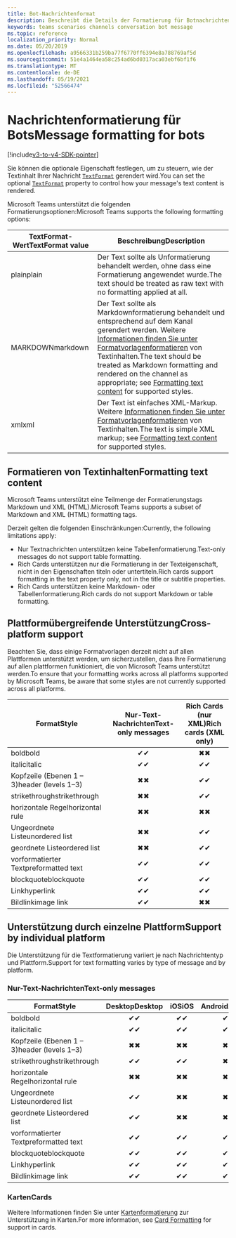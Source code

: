 ```yaml
---
title: Bot-Nachrichtenformat
description: Beschreibt die Details der Formatierung für Botnachrichten
keywords: teams scenarios channels conversation bot message
ms.topic: reference
localization_priority: Normal
ms.date: 05/20/2019
ms.openlocfilehash: a9566331b259ba77f6770ff6394e8a788769af5d
ms.sourcegitcommit: 51e4a1464ea58c254ad6bd0317aca03ebf6bf1f6
ms.translationtype: MT
ms.contentlocale: de-DE
ms.lasthandoff: 05/19/2021
ms.locfileid: "52566474"
---
```

# <a name="message-formatting-for-bots"></a><span data-ttu-id="8a1c0-104">Nachrichtenformatierung für Bots</span><span class="sxs-lookup"><span data-stu-id="8a1c0-104">Message formatting for bots</span></span>

[!include[v3-to-v4-SDK-pointer](~/includes/v3-to-v4-pointer-bots.md)]

<span data-ttu-id="8a1c0-105">Sie können die optionale Eigenschaft festlegen, um zu steuern, wie der Textinhalt Ihrer Nachricht [`TextFormat`](/bot-framework/dotnet/bot-builder-dotnet-create-messages#customizing-a-message) gerendert wird.</span><span class="sxs-lookup"><span data-stu-id="8a1c0-105">You can set the optional [`TextFormat`](/bot-framework/dotnet/bot-builder-dotnet-create-messages#customizing-a-message) property to control how your message's text content is rendered.</span></span>

<span data-ttu-id="8a1c0-106">Microsoft Teams unterstützt die folgenden Formatierungsoptionen:</span><span class="sxs-lookup"><span data-stu-id="8a1c0-106">Microsoft Teams supports the following formatting options:</span></span>

| <span data-ttu-id="8a1c0-107">TextFormat-Wert</span><span class="sxs-lookup"><span data-stu-id="8a1c0-107">TextFormat value</span></span> | <span data-ttu-id="8a1c0-108">Beschreibung</span><span class="sxs-lookup"><span data-stu-id="8a1c0-108">Description</span></span> |
| --- | --- |
| <span data-ttu-id="8a1c0-109">plain</span><span class="sxs-lookup"><span data-stu-id="8a1c0-109">plain</span></span> | <span data-ttu-id="8a1c0-110">Der Text sollte als Unformatierung behandelt werden, ohne dass eine Formatierung angewendet wurde.</span><span class="sxs-lookup"><span data-stu-id="8a1c0-110">The text should be treated as raw text with no formatting applied at all.</span></span> |
| <span data-ttu-id="8a1c0-111">MARKDOWN</span><span class="sxs-lookup"><span data-stu-id="8a1c0-111">markdown</span></span> | <span data-ttu-id="8a1c0-112">Der Text sollte als Markdownformatierung behandelt und entsprechend auf dem Kanal gerendert werden. Weitere [Informationen finden Sie unter Formatvorlagenformatieren](#formatting-text-content) von Textinhalten.</span><span class="sxs-lookup"><span data-stu-id="8a1c0-112">The text should be treated as Markdown formatting and rendered on the channel as appropriate; see [Formatting text content](#formatting-text-content) for supported styles.</span></span> |
| <span data-ttu-id="8a1c0-113">xml</span><span class="sxs-lookup"><span data-stu-id="8a1c0-113">xml</span></span> | <span data-ttu-id="8a1c0-114">Der Text ist einfaches XML-Markup. Weitere [Informationen finden Sie unter Formatvorlagenformatieren](#formatting-text-content) von Textinhalten.</span><span class="sxs-lookup"><span data-stu-id="8a1c0-114">The text is simple XML markup; see [Formatting text content](#formatting-text-content) for supported styles.</span></span> |

## <a name="formatting-text-content"></a><span data-ttu-id="8a1c0-115">Formatieren von Textinhalten</span><span class="sxs-lookup"><span data-stu-id="8a1c0-115">Formatting text content</span></span>

<span data-ttu-id="8a1c0-116">Microsoft Teams unterstützt eine Teilmenge der Formatierungstags Markdown und XML (HTML).</span><span class="sxs-lookup"><span data-stu-id="8a1c0-116">Microsoft Teams supports a subset of Markdown and XML (HTML) formatting tags.</span></span>

<span data-ttu-id="8a1c0-117">Derzeit gelten die folgenden Einschränkungen:</span><span class="sxs-lookup"><span data-stu-id="8a1c0-117">Currently, the following limitations apply:</span></span>

* <span data-ttu-id="8a1c0-118">Nur Textnachrichten unterstützen keine Tabellenformatierung.</span><span class="sxs-lookup"><span data-stu-id="8a1c0-118">Text-only messages do not support table formatting.</span></span>
* <span data-ttu-id="8a1c0-119">Rich Cards unterstützen nur die Formatierung in der Texteigenschaft, nicht in den Eigenschaften titeln oder untertiteln.</span><span class="sxs-lookup"><span data-stu-id="8a1c0-119">Rich cards support formatting in the text property only, not in the title or subtitle properties.</span></span>
* <span data-ttu-id="8a1c0-120">Rich Cards unterstützen keine Markdown- oder Tabellenformatierung.</span><span class="sxs-lookup"><span data-stu-id="8a1c0-120">Rich cards do not support Markdown or table formatting.</span></span>

## <a name="cross-platform-support"></a><span data-ttu-id="8a1c0-121">Plattformübergreifende Unterstützung</span><span class="sxs-lookup"><span data-stu-id="8a1c0-121">Cross-platform support</span></span>

<span data-ttu-id="8a1c0-122">Beachten Sie, dass einige Formatvorlagen derzeit nicht auf allen Plattformen unterstützt werden, um sicherzustellen, dass Ihre Formatierung auf allen plattformen funktioniert, die von Microsoft Teams unterstützt werden.</span><span class="sxs-lookup"><span data-stu-id="8a1c0-122">To ensure that your formatting works across all platforms supported by Microsoft Teams, be aware that some styles are not currently supported across all platforms.</span></span>

| <span data-ttu-id="8a1c0-123">Format</span><span class="sxs-lookup"><span data-stu-id="8a1c0-123">Style</span></span>                     | <span data-ttu-id="8a1c0-124">Nur-Text-Nachrichten</span><span class="sxs-lookup"><span data-stu-id="8a1c0-124">Text-only messages</span></span> | <span data-ttu-id="8a1c0-125">Rich Cards (nur XML)</span><span class="sxs-lookup"><span data-stu-id="8a1c0-125">Rich cards (XML only)</span></span> |
| ---                       | :---: | :---: |
| <span data-ttu-id="8a1c0-126">bold</span><span class="sxs-lookup"><span data-stu-id="8a1c0-126">bold</span></span>                      | <span data-ttu-id="8a1c0-127">✔</span><span class="sxs-lookup"><span data-stu-id="8a1c0-127">✔</span></span> | <span data-ttu-id="8a1c0-128">✖</span><span class="sxs-lookup"><span data-stu-id="8a1c0-128">✖</span></span> |
| <span data-ttu-id="8a1c0-129">italic</span><span class="sxs-lookup"><span data-stu-id="8a1c0-129">italic</span></span>                    | <span data-ttu-id="8a1c0-130">✔</span><span class="sxs-lookup"><span data-stu-id="8a1c0-130">✔</span></span> | <span data-ttu-id="8a1c0-131">✔</span><span class="sxs-lookup"><span data-stu-id="8a1c0-131">✔</span></span> |
| <span data-ttu-id="8a1c0-132">Kopfzeile (Ebenen 1 &ndash; 3)</span><span class="sxs-lookup"><span data-stu-id="8a1c0-132">header (levels 1&ndash;3)</span></span> | <span data-ttu-id="8a1c0-133">✖</span><span class="sxs-lookup"><span data-stu-id="8a1c0-133">✖</span></span> | <span data-ttu-id="8a1c0-134">✔</span><span class="sxs-lookup"><span data-stu-id="8a1c0-134">✔</span></span> |
| <span data-ttu-id="8a1c0-135">strikethrough</span><span class="sxs-lookup"><span data-stu-id="8a1c0-135">strikethrough</span></span>             | <span data-ttu-id="8a1c0-136">✖</span><span class="sxs-lookup"><span data-stu-id="8a1c0-136">✖</span></span> | <span data-ttu-id="8a1c0-137">✔</span><span class="sxs-lookup"><span data-stu-id="8a1c0-137">✔</span></span> |
| <span data-ttu-id="8a1c0-138">horizontale Regel</span><span class="sxs-lookup"><span data-stu-id="8a1c0-138">horizontal rule</span></span>           | <span data-ttu-id="8a1c0-139">✖</span><span class="sxs-lookup"><span data-stu-id="8a1c0-139">✖</span></span> | <span data-ttu-id="8a1c0-140">✖</span><span class="sxs-lookup"><span data-stu-id="8a1c0-140">✖</span></span> |
| <span data-ttu-id="8a1c0-141">Ungeordnete Liste</span><span class="sxs-lookup"><span data-stu-id="8a1c0-141">unordered list</span></span>            | <span data-ttu-id="8a1c0-142">✖</span><span class="sxs-lookup"><span data-stu-id="8a1c0-142">✖</span></span> | <span data-ttu-id="8a1c0-143">✔</span><span class="sxs-lookup"><span data-stu-id="8a1c0-143">✔</span></span> |
| <span data-ttu-id="8a1c0-144">geordnete Liste</span><span class="sxs-lookup"><span data-stu-id="8a1c0-144">ordered list</span></span>              | <span data-ttu-id="8a1c0-145">✖</span><span class="sxs-lookup"><span data-stu-id="8a1c0-145">✖</span></span> | <span data-ttu-id="8a1c0-146">✔</span><span class="sxs-lookup"><span data-stu-id="8a1c0-146">✔</span></span> |
| <span data-ttu-id="8a1c0-147">vorformatierter Text</span><span class="sxs-lookup"><span data-stu-id="8a1c0-147">preformatted text</span></span>         | <span data-ttu-id="8a1c0-148">✔</span><span class="sxs-lookup"><span data-stu-id="8a1c0-148">✔</span></span> | <span data-ttu-id="8a1c0-149">✔</span><span class="sxs-lookup"><span data-stu-id="8a1c0-149">✔</span></span> |
| <span data-ttu-id="8a1c0-150">blockquote</span><span class="sxs-lookup"><span data-stu-id="8a1c0-150">blockquote</span></span>                | <span data-ttu-id="8a1c0-151">✔</span><span class="sxs-lookup"><span data-stu-id="8a1c0-151">✔</span></span> | <span data-ttu-id="8a1c0-152">✔</span><span class="sxs-lookup"><span data-stu-id="8a1c0-152">✔</span></span> |
| <span data-ttu-id="8a1c0-153">Link</span><span class="sxs-lookup"><span data-stu-id="8a1c0-153">hyperlink</span></span>                 | <span data-ttu-id="8a1c0-154">✔</span><span class="sxs-lookup"><span data-stu-id="8a1c0-154">✔</span></span> | <span data-ttu-id="8a1c0-155">✔</span><span class="sxs-lookup"><span data-stu-id="8a1c0-155">✔</span></span> |
| <span data-ttu-id="8a1c0-156">Bildlink</span><span class="sxs-lookup"><span data-stu-id="8a1c0-156">image link</span></span>                | <span data-ttu-id="8a1c0-157">✔</span><span class="sxs-lookup"><span data-stu-id="8a1c0-157">✔</span></span> | <span data-ttu-id="8a1c0-158">✖</span><span class="sxs-lookup"><span data-stu-id="8a1c0-158">✖</span></span> |

## <a name="support-by-individual-platform"></a><span data-ttu-id="8a1c0-159">Unterstützung durch einzelne Plattform</span><span class="sxs-lookup"><span data-stu-id="8a1c0-159">Support by individual platform</span></span>

<span data-ttu-id="8a1c0-160">Die Unterstützung für die Textformatierung variiert je nach Nachrichtentyp und Plattform.</span><span class="sxs-lookup"><span data-stu-id="8a1c0-160">Support for text formatting varies by type of message and by platform.</span></span>

### <a name="text-only-messages"></a><span data-ttu-id="8a1c0-161">Nur-Text-Nachrichten</span><span class="sxs-lookup"><span data-stu-id="8a1c0-161">Text-only messages</span></span>

| <span data-ttu-id="8a1c0-162">Format</span><span class="sxs-lookup"><span data-stu-id="8a1c0-162">Style</span></span>                     | <span data-ttu-id="8a1c0-163">Desktop</span><span class="sxs-lookup"><span data-stu-id="8a1c0-163">Desktop</span></span> | <span data-ttu-id="8a1c0-164">iOS</span><span class="sxs-lookup"><span data-stu-id="8a1c0-164">iOS</span></span> | <span data-ttu-id="8a1c0-165">Android</span><span class="sxs-lookup"><span data-stu-id="8a1c0-165">Android</span></span> |
| ---                       | :---: | :---: | :---: |
| <span data-ttu-id="8a1c0-166">bold</span><span class="sxs-lookup"><span data-stu-id="8a1c0-166">bold</span></span>                      | <span data-ttu-id="8a1c0-167">✔</span><span class="sxs-lookup"><span data-stu-id="8a1c0-167">✔</span></span> | <span data-ttu-id="8a1c0-168">✔</span><span class="sxs-lookup"><span data-stu-id="8a1c0-168">✔</span></span> | <span data-ttu-id="8a1c0-169">✔</span><span class="sxs-lookup"><span data-stu-id="8a1c0-169">✔</span></span> |
| <span data-ttu-id="8a1c0-170">italic</span><span class="sxs-lookup"><span data-stu-id="8a1c0-170">italic</span></span>                    | <span data-ttu-id="8a1c0-171">✔</span><span class="sxs-lookup"><span data-stu-id="8a1c0-171">✔</span></span> | <span data-ttu-id="8a1c0-172">✔</span><span class="sxs-lookup"><span data-stu-id="8a1c0-172">✔</span></span> | <span data-ttu-id="8a1c0-173">✔</span><span class="sxs-lookup"><span data-stu-id="8a1c0-173">✔</span></span> |
| <span data-ttu-id="8a1c0-174">Kopfzeile (Ebenen 1 &ndash; 3)</span><span class="sxs-lookup"><span data-stu-id="8a1c0-174">header (levels 1&ndash;3)</span></span> | <span data-ttu-id="8a1c0-175">✖</span><span class="sxs-lookup"><span data-stu-id="8a1c0-175">✖</span></span> | <span data-ttu-id="8a1c0-176">✖</span><span class="sxs-lookup"><span data-stu-id="8a1c0-176">✖</span></span> | <span data-ttu-id="8a1c0-177">✖</span><span class="sxs-lookup"><span data-stu-id="8a1c0-177">✖</span></span> |
| <span data-ttu-id="8a1c0-178">strikethrough</span><span class="sxs-lookup"><span data-stu-id="8a1c0-178">strikethrough</span></span>             | <span data-ttu-id="8a1c0-179">✔</span><span class="sxs-lookup"><span data-stu-id="8a1c0-179">✔</span></span> | <span data-ttu-id="8a1c0-180">✔</span><span class="sxs-lookup"><span data-stu-id="8a1c0-180">✔</span></span> | <span data-ttu-id="8a1c0-181">✖</span><span class="sxs-lookup"><span data-stu-id="8a1c0-181">✖</span></span> |
| <span data-ttu-id="8a1c0-182">horizontale Regel</span><span class="sxs-lookup"><span data-stu-id="8a1c0-182">horizontal rule</span></span>           | <span data-ttu-id="8a1c0-183">✖</span><span class="sxs-lookup"><span data-stu-id="8a1c0-183">✖</span></span> | <span data-ttu-id="8a1c0-184">✖</span><span class="sxs-lookup"><span data-stu-id="8a1c0-184">✖</span></span> | <span data-ttu-id="8a1c0-185">✖</span><span class="sxs-lookup"><span data-stu-id="8a1c0-185">✖</span></span> |
| <span data-ttu-id="8a1c0-186">Ungeordnete Liste</span><span class="sxs-lookup"><span data-stu-id="8a1c0-186">unordered list</span></span>            | <span data-ttu-id="8a1c0-187">✔</span><span class="sxs-lookup"><span data-stu-id="8a1c0-187">✔</span></span> | <span data-ttu-id="8a1c0-188">✖</span><span class="sxs-lookup"><span data-stu-id="8a1c0-188">✖</span></span> | <span data-ttu-id="8a1c0-189">✖</span><span class="sxs-lookup"><span data-stu-id="8a1c0-189">✖</span></span> |
| <span data-ttu-id="8a1c0-190">geordnete Liste</span><span class="sxs-lookup"><span data-stu-id="8a1c0-190">ordered list</span></span>              | <span data-ttu-id="8a1c0-191">✔</span><span class="sxs-lookup"><span data-stu-id="8a1c0-191">✔</span></span> | <span data-ttu-id="8a1c0-192">✖</span><span class="sxs-lookup"><span data-stu-id="8a1c0-192">✖</span></span> | <span data-ttu-id="8a1c0-193">✖</span><span class="sxs-lookup"><span data-stu-id="8a1c0-193">✖</span></span> |
| <span data-ttu-id="8a1c0-194">vorformatierter Text</span><span class="sxs-lookup"><span data-stu-id="8a1c0-194">preformatted text</span></span>         | <span data-ttu-id="8a1c0-195">✔</span><span class="sxs-lookup"><span data-stu-id="8a1c0-195">✔</span></span> | <span data-ttu-id="8a1c0-196">✔</span><span class="sxs-lookup"><span data-stu-id="8a1c0-196">✔</span></span> | <span data-ttu-id="8a1c0-197">✔</span><span class="sxs-lookup"><span data-stu-id="8a1c0-197">✔</span></span> |
| <span data-ttu-id="8a1c0-198">blockquote</span><span class="sxs-lookup"><span data-stu-id="8a1c0-198">blockquote</span></span>                | <span data-ttu-id="8a1c0-199">✔</span><span class="sxs-lookup"><span data-stu-id="8a1c0-199">✔</span></span> | <span data-ttu-id="8a1c0-200">✔</span><span class="sxs-lookup"><span data-stu-id="8a1c0-200">✔</span></span> | <span data-ttu-id="8a1c0-201">✔</span><span class="sxs-lookup"><span data-stu-id="8a1c0-201">✔</span></span> |
| <span data-ttu-id="8a1c0-202">Link</span><span class="sxs-lookup"><span data-stu-id="8a1c0-202">hyperlink</span></span>                 | <span data-ttu-id="8a1c0-203">✔</span><span class="sxs-lookup"><span data-stu-id="8a1c0-203">✔</span></span> | <span data-ttu-id="8a1c0-204">✔</span><span class="sxs-lookup"><span data-stu-id="8a1c0-204">✔</span></span> | <span data-ttu-id="8a1c0-205">✔</span><span class="sxs-lookup"><span data-stu-id="8a1c0-205">✔</span></span> |
| <span data-ttu-id="8a1c0-206">Bildlink</span><span class="sxs-lookup"><span data-stu-id="8a1c0-206">image link</span></span>                | <span data-ttu-id="8a1c0-207">✔</span><span class="sxs-lookup"><span data-stu-id="8a1c0-207">✔</span></span> | <span data-ttu-id="8a1c0-208">✔</span><span class="sxs-lookup"><span data-stu-id="8a1c0-208">✔</span></span> | <span data-ttu-id="8a1c0-209">✔</span><span class="sxs-lookup"><span data-stu-id="8a1c0-209">✔</span></span> |

### <a name="cards"></a><span data-ttu-id="8a1c0-210">Karten</span><span class="sxs-lookup"><span data-stu-id="8a1c0-210">Cards</span></span>

<span data-ttu-id="8a1c0-211">Weitere Informationen finden Sie unter [Kartenformatierung](~/task-modules-and-cards/cards/cards-format.md) zur Unterstützung in Karten.</span><span class="sxs-lookup"><span data-stu-id="8a1c0-211">For more information, see [Card Formatting](~/task-modules-and-cards/cards/cards-format.md) for support in cards.</span></span>
